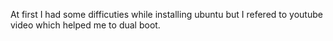 At first I had some difficuties while installing ubuntu but I refered to youtube video which helped me to dual boot.

